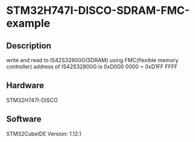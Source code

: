 # STM32H747I-DISCO-SDRAM-FMC-example
## Description

write and read to IS42S32800G(SDRAM) using FMC(flexible memory controller)
address of IS42S32800G is 0xD000 0000 ~ 0xD1FF FFFF

## Hardware
STM32H747I-DISCO

## Software
STM32CubeIDE Version: 1.12.1

